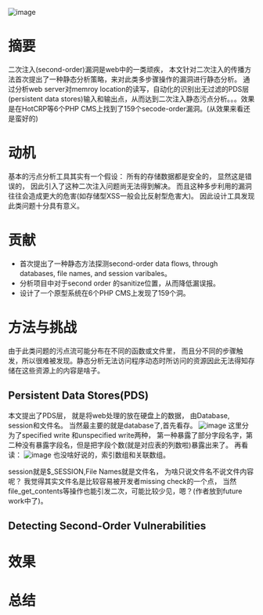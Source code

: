 ![image](https://user-images.githubusercontent.com/3693435/124377901-1ac80300-dce1-11eb-8f93-5086fc98fd16.png)


# 摘要
二次注入(second-order)漏洞是web中的一类顽疾， 本文针对二次注入的传播方法首次提出了一种静态分析策略，来对此类多步骤操作的漏洞进行静态分析。 通过分析web server对memroy location的读写，自动化的识别出无过滤的PDS层(persistent data stores)输入和输出点，从而达到二次注入静态污点分析。。。效果是在HotCRP等6个PHP CMS上找到了159个secode-order漏洞。(从效果来看还是蛮好的)


# 动机
基本的污点分析工具其实有一个假设： 所有的存储数据都是安全的， 显然这是错误的， 因此引入了这种二次注入问题尚无法得到解决。 而且这种多步利用的漏洞往往会造成更大的危害(如存储型XSS一般会比反射型危害大)。 因此设计工具发现此类问题十分具有意义。 


# 贡献
- 首次提出了一种静态方法探测second-order data flows, through databases, file names, and session varibales。
- 分析项目中对于second order 的sanitize位置，从而降低漏误报。
- 设计了一个原型系统在6个PHP CMS上发现了159个洞。


# 方法与挑战
由于此类问题的污点流可能分布在不同的函数或文件里， 而且分不同的步骤触发，所以很难被发现。静态分析无法访问程序动态时所访问的资源因此无法得知存储在这些资源上的内容是啥子。

## Persistent Data Stores(PDS)
本文提出了PDS层， 就是将web处理的放在硬盘上的数据， 由Database, session和文件名。
当然最主要的就是database了,首先看存。
![image](https://user-images.githubusercontent.com/3693435/124444916-a90bba00-ddb1-11eb-8d99-d190ba92186a.png)
这里分为了specified write 和unspecified write两种， 第一种暴露了部分字段名字，第二种没有暴露字段名，但是把字段个数(就是对应表的列数啦)暴露出来了。 再看读：
![image](https://user-images.githubusercontent.com/3693435/124445226-f1c37300-ddb1-11eb-8841-2097e9cc02e5.png)
也没啥好说的，索引数组和关联数组。

session就是$_SESSION,File Names就是文件名， 为啥只说文件名不说文件内容呢？ 我觉得其实文件名是比较容易被开发者missing check的一个点， 当然file_get_contents等操作也能引发二次，可能比较少见，嗯？(作者放到future work中了)。


## Detecting Second-Order Vulnerabilities



# 效果

# 总结
